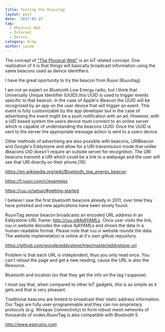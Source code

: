 ```yaml
---
title: Testing the Ruuvitag
layout: post
date: '2017-05-15'
tag:
  - Physical Web
  - Internet
  - Device
category: blog
author: jaime
---
```


The concept of ["The Physical Web"](https://google.github.io/physical-web/) is an IoT related concept. One realization of it is that things will basically broadcast information using the same beacons used as device identifiers.

I have the great oportunity to try the beacon from Ruuvi (Ruuvitag)

I am not an expert on Bluetooth Low Energy radio, but I think that  Universally Unique Identifier (UUID),this UUID is used to trigger events specific to that beacon. In the case of Apple's iBeacon the UUID will be recognized by an app on the user device that will trigger an event. This event is fully customizable by the app developer but in the case of advertising the event might be a push notification with an ad. However, with a UID based system the users device must connect to an online server which is capable of understanding the beacons UUID. Once the UUID is sent to the server the appropriate message action is sent to a users device.

Other methods of advertising are also possible with beacons, URIBeacon and Google's Eddystone and allow for a URI transmission mode that unlike iBeacons UID doesn't require an outside server for recognition. The URI beacons transmit a URI which could be a link to a webpage and the user will see that URI directly on their phone.[16]

https://en.wikipedia.org/wiki/Bluetooth_low_energy_beacon

https://f.ruuvi.com/c/examples

https://ruu.vi/setup/#getting-started

I believe I saw the first bluetooth beacons already in 2011, over time they have polished and new applications have been slowly found.  


RuuviTag sensor beacon broadcasts an encoded URL address in an Eddystone-URL frame: http://ruu.vi#AjAYAMLs. Once user visits the link, ruu.vi website decodes the value AjAYAMLs and shows the data in a human-readable format. Please note that ruu.vi website rounds the data. The website implemetation is online at it's own github repository.


https://github.com/google/eddystone/tree/master/eddystone-url


Problem is that each URL is independent, thus you only read once. You can't reload the page and get a new reading, cause the URL is also the Resource.


Bluetooth and location (so that they get the info on the tag I suppose)


I must say that, when compared to other IoT gadgets, this is as simple as it gets and that is very pleasant.


Traditional beacons are limited to broadcast their static address information. Our Tags are fully user-programmable and they can run proprietary protocols (e.g. Wirepas Connectivity) to form robust mesh networks of thousands of nodes.RuuviTag is also compatible with Bluetooth 5.

http://www.espruino.com
